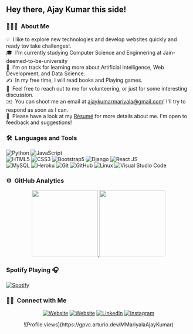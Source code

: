 <h2>Hey there, Ajay Kumar this side!</h2>

<h3>👨🏻‍💻 &nbsp;About Me</h3>

💡 &nbsp;I like to explore new technologies and develop websites quickly and ready tov take challenges!.\
🎓 &nbsp;I'm currently studying Computer Science and Enginnering at Jain-deemed-to-be-university\
🌱 &nbsp;I'm on track for learning more about Artificial Intelligence, Web Development, and Data Science.\
✍️ &nbsp;In my free time, I will read books and Playing games.\
💬 &nbsp;Feel free to reach out to me for volunteering, or just for some interesting discussion.\
✉️ &nbsp;You can shoot me an email at ajaykumarmariyala@gmail.com! I'll try to respond as soon as I can.\
📄 &nbsp;Please have a look at my [Résumé](https://drive.google.com/file/d/1555z580eeQTQsIr2eGV8ojQvllHzH_Xo/view?usp=sharing) for more details about me. I'm open to feedback and suggestions!

<h3> 🛠 &nbsp;Languages and Tools </h3>

![Python](https://img.shields.io/badge/-Python-333333?style=flat&logo=python)
![JavaScript](https://img.shields.io/badge/-JavaScript-333333?style=flat&logo=javascript)  
 ![HTML5](https://img.shields.io/badge/-HTML5-333333?style=flat&logo=HTML5)
![CSS3](https://img.shields.io/badge/-CSS3-333333?style=flat&logo=CSS3&logoColor=1572B6)
![Bootstrap5](https://img.shields.io/badge/-Bootstrap-333333?style=flat&logo=bootstrap&logoColor=563D7C)
![Django](https://img.shields.io/badge/-Django-092E20?style=flat&logo=django)
![React JS](https://img.shields.io/badge/-React%20JS-333333?style=flat&logo=react)  
 ![MySQL](https://img.shields.io/badge/-MySQL-333333?style=flat&logo=mysql)
![Heroku](https://img.shields.io/badge/-Heroku-430098?style=flat&logo=heroku)
![Git](https://img.shields.io/badge/-Git-333333?style=flat&logo=git)
![GitHub](https://img.shields.io/badge/-GitHub-333333?style=flat&logo=github)
![Linux](https://img.shields.io/badge/-Linux-003366?style=flat&logo=linux)
![Visual Studio Code](https://img.shields.io/badge/-Visual%20Studio%20Code-333333?style=flat&logo=visual-studio-code&logoColor=007ACC)

### ⚙️ &nbsp;GitHub Analytics

<p align="center">
<a href="https://github.com/MariyalaAjayKumar">
  <img height="180em" src="https://github-readme-stats-eight-theta.vercel.app/api?username=MariyalaAjayKumar&show_icons=true&theme=buefy&include_all_commits=true&count_private=true"/>
  <img height="180em" src="https://github-readme-stats-eight-theta.vercel.app/api/top-langs/?username=MariyalaAjayKumar&layout=compact&langs_count=8&theme=buefy"/>
</a>
</p>

### Spotify Playing 🎧

[![Spotify](https://novatorem.visualbean.vercel.app/api/spotify)](https://open.spotify.com/user/1112981871)

### 🤝🏻 &nbsp;Connect with Me

<p align="center">
<a href="https://taskmatetasks.herokuapp.com/"><img alt="Website" src="https://img.shields.io/badge/https://taskmatetasks.herokuapp.com/-green"></a>
<a href="https://quiz-ajay.netlify.app/"><img alt="Website" src="https://img.shields.io/badge/https://quiz-ajay.netlify.app/-green"></a>
<a href="https://www.linkedin.com/in/ajay-kumar-mariyala-8680b3206"><img alt="LinkedIn" src="https://img.shields.io/badge/linkedin-ajaykumar mariyala-blue"></a>
<a href="https://www.instagram.com/ajay_kumar_mariyala/"><img alt="Instagram" src="https://img.shields.io/badge/instagram-mariyala ajay kumar.ul-red"></a>

</p>

<p align="center">
![Profile views](https://gpvc.arturio.dev/MMariyalaAjayKumar)
</p>

